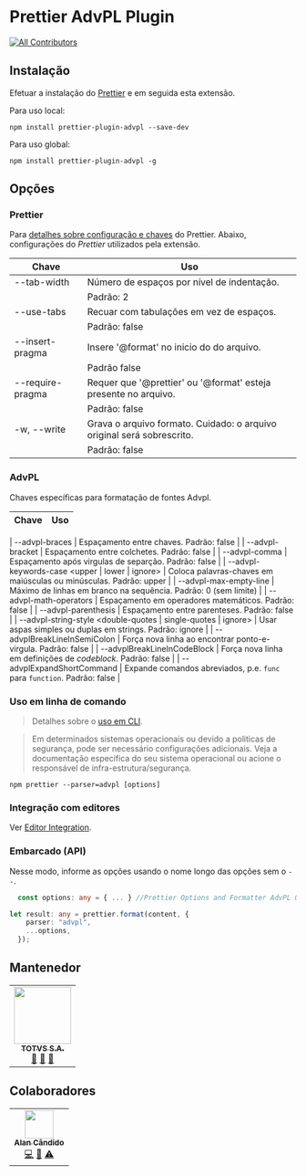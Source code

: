 # Prettier AdvPL Plugin

<!-- ALL-CONTRIBUTORS-BADGE:START - Do not remove or modify this section -->

[![All Contributors](https://img.shields.io/badge/all_contributors-1-orange.svg?style=flat-square)](#contributors-)

<!-- ALL-CONTRIBUTORS-BADGE:END -->

## Instalação

Efetuar a instalação do [Prettier](https://prettier.io/docs/en/install.html) e em seguida esta extensão.

Para uso local:

```
npm install prettier-plugin-advpl --save-dev
```

Para uso global:

```
npm install prettier-plugin-advpl -g
```

## Opções

### Prettier

Para [detalhes sobre configuração e chaves](https://https://prettier.io/docs/en/options.html) do Prettier.
Abaixo, configurações do _Prettier_ utilizados pela extensão.

| Chave             | Uso                                                                    |
| ----------------- | ---------------------------------------------------------------------- |
| --tab-width <int> | Número de espaços por nível de indentação.                             |
|                   | Padrão: 2                                                              |
| --use-tabs        | Recuar com tabulações em vez de espaços.                               |
|                   | Padrão: false                                                          |
| --insert-pragma   | Insere '@format' no inicio do do arquivo.                              |
|                   | Padrão false                                                           |
| --require-pragma  | Requer que '@prettier' ou '@format' esteja presente no arquivo.        |
|                   | Padrão: false                                                          |
| -w, --write       | Grava o arquivo formato. Cuidado: o arquivo original será sobrescrito. |
|                   | Padrão: false                                                          |

### AdvPL

Chaves específicas para formatação de fontes Advpl.

| Chave | Uso |
| ----- | --- |

| --advpl-braces | Espaçamento entre chaves. Padrão: false |
| --advpl-bracket | Espaçamento entre colchetes. Padrão: false |
| --advpl-comma | Espaçamento após virgulas de separção. Padrão: false |
| --advpl-keywords-case <upper | lower | ignore> | Coloca palavras-chaves em maiúsculas ou minúsculas. Padrão: upper |
| --advpl-max-empty-line <int> | Máximo de linhas em branco na sequência. Padrão: 0 (sem limite) |
| --advpl-math-operators | Espaçamento em operadores matemáticos. Padrão: false |
| --advpl-parenthesis | Espaçamento entre parenteses. Padrão: false |
| --advpl-string-style <double-quotes | single-quotes | ignore> | Usar aspas simples ou duplas em strings. Padrão: ignore |
| --advplBreakLineInSemiColon | Força nova linha ao encontrar ponto-e-virgula. Padrão: false |
| --advplBreakLineInCodeBlock | Força nova linha em definições de _codeblock_. Padrão: false |
| --advplExpandShortCommand | Expande comandos abreviados, p.e. `func` para `function`. Padrão: false |

### Uso em linha de comando

> Detalhes sobre o [uso em CLI](https://prettier.io/docs/en/cli.html).

> Em determinados sistemas operacionais ou devido a politicas de segurança, pode ser necessário configurações adicionais. Veja a documentação específica do seu sistema operacional ou acione o responsável de infra-estrutura/segurança.

```
npm prettier --parser=advpl [options]
```

### Integração com editores

Ver [Editor Integration](https://prettier.io/docs/en/editors.html).

### Embarcado (API)

Nesse modo, informe as opções usando o nome longo das opções sem o `--`.

```Typescript
  const options: any = { ... } //Prettier Options and Formatter AdvPL Options*

let result: any = prettier.format(content, {
    parser: "advpl",
    ...options,
  });
```

## Mantenedor

<table>
  <tr>
    <td align="center"><a href="https://twitter.com/TOTVSDevelopers"><img src="https://avatars2.githubusercontent.com/u/20243897?v=4?s=100" width="100px;" alt=""/><br /><sub><b>TOTVS S.A.</b></sub></a><br /><a href="#maintenance-totvs" title="Maintenance">🚧</a> <a href="#plugin-totvs" title="Plugin/utility libraries">🔌</a> <a href="#projectManagement-totvs" title="Project Management">📆</a></td>
    </tr>
</table>

## Colaboradores

<!-- ALL-CONTRIBUTORS-LIST:START - Do not remove or modify this section -->
<!-- prettier-ignore-start -->
<!-- markdownlint-disable -->
<table>
  <tr>
    <td align="center"><a href="https://github.com/brodao"><img src="https://avatars0.githubusercontent.com/u/949914?v=4?s=50" width="50px;" alt=""/><br /><sub><b>Alan Cândido</b></sub></a><br /><a href="https://github.com/totvs/@totvs/prettier-plugin-4gl/commits?author=brodao" title="Code">💻</a> <a href="https://github.com/totvs/@totvs/prettier-plugin-4gl/commits?author=brodao" title="Documentation">📖</a> <a href="https://github.com/totvs/@totvs/prettier-plugin-4gl/commits?author=brodao" title="Tests">⚠️</a></td>
  </tr>
</table>

<!-- markdownlint-enable -->
<!-- prettier-ignore-end -->

<!-- ALL-CONTRIBUTORS-LIST:END -->
